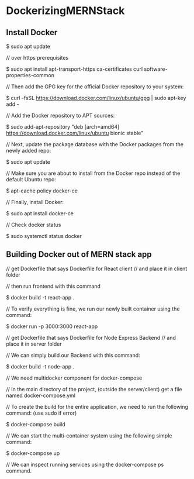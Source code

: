 # DockerizingMERNStack

## Install Docker

$ sudo apt update

// over https prerequisites

$ sudo apt install apt-transport-https ca-certificates curl software-properties-common

// Then add the GPG key for the official Docker repository to your system:

$ curl -fsSL https://download.docker.com/linux/ubuntu/gpg | sudo apt-key add -

//  Add the Docker repository to APT sources:

$ sudo add-apt-repository "deb [arch=amd64] https://download.docker.com/linux/ubuntu bionic stable"

// Next, update the package database with the Docker packages from the newly added repo:

$ sudo apt update

// Make sure you are about to install from the Docker repo instead of the default Ubuntu repo:

$ apt-cache policy docker-ce

// Finally, install Docker:

$ sudo apt install docker-ce

// Check docker status

$ sudo systemctl status docker

## Building Docker out of MERN stack app

// get Dockerfile that says Dockerfile for React client
// and place it in client folder

// then run frontend with this command

$ docker build -t react-app .

// To verify everything is fine, we run our newly built container using the command:

$ docker run -p 3000:3000 react-app

// get Dockerfile that says Dockerfile for Node Express Backend
// and place it in server folder

// We can simply build our Backend with this command:

$ docker build -t node-app .

// We need multidocker component for docker-compose

// In the main directory of the project, (outside the server/client) get a file named docker-compose.yml

// To create the build for the entire application, we need to run the following command: (use sudo if error)

$ docker-compose build

// We can start the multi-container system using the following simple command:

$ docker-compose up

// We can inspect running services using the docker-compose ps command.


